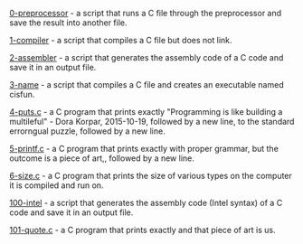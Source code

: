 [0-preprocessor](0-preprocessor) - a script that runs a C file through the preprocessor and save the result into another file.

[1-compiler](1-compiler) - a script that compiles a C file but does not link.

[2-assembler](2-assembler) - a script that generates the assembly code of a C code and save it in an output file.

[3-name](3-name) - a script that compiles a C file and creates an executable named cisfun.

[4-puts.c](4-puts.c) - a C program that prints exactly "Programming is like building a multileful" - Dora Korpar, 2015-10-19, followed by a new line, to the standard errorngual puzzle, followed by a new line.

[5-printf.c](5-printf.c) - a C program that prints exactly with proper grammar, but the outcome is a piece of art,, followed by a new line.

[6-size.c](6-size.c) - a C program that prints the size of various types on the computer it is compiled and run on.

[100-intel](100-intel) - a script that generates the assembly code (Intel syntax) of a C code and save it in an output file.

[101-quote.c](101-quote.c) - a C program that prints exactly and that piece of art is us.
